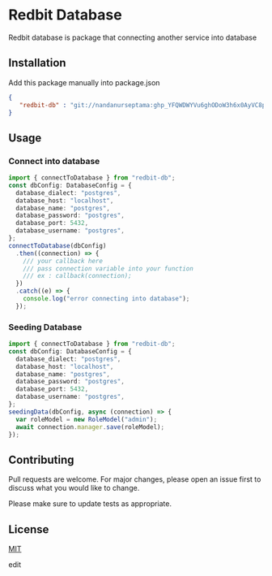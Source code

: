 # Redbit Database

Redbit database is package that connecting another service into database

## Installation
Add this package manually into package.json
```json
{
   "redbit-db" : "git://nandanurseptama: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@github.com/nandanurseptama/redbit-db.git"
}
```

## Usage
### Connect into database
```typescript
import { connectToDatabase } from "redbit-db";
const dbConfig: DatabaseConfig = {
  database_dialect: "postgres",
  database_host: "localhost",
  database_name: "postgres",
  database_password: "postgres",
  database_port: 5432,
  database_username: "postgres",
};
connectToDatabase(dbConfig)
  .then((connection) => {
    /// your callback here
    /// pass connection variable into your function
    /// ex : callback(connection);
  })
  .catch((e) => {
    console.log("error connecting into database");
  });
```

### Seeding Database
```typescript
import { connectToDatabase } from "redbit-db";
const dbConfig: DatabaseConfig = {
  database_dialect: "postgres",
  database_host: "localhost",
  database_name: "postgres",
  database_password: "postgres",
  database_port: 5432,
  database_username: "postgres",
};
seedingData(dbConfig, async (connection) => {
  var roleModel = new RoleModel("admin");
  await connection.manager.save(roleModel);
});
```

## Contributing
Pull requests are welcome. For major changes, please open an issue first to discuss what you would like to change.

Please make sure to update tests as appropriate.

## License
[MIT](https://choosealicense.com/licenses/mit/)

edit